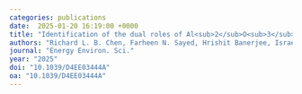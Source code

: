 ```yaml
---
categories: publications
date:  2025-01-20 16:19:00 +0000
title: "Identification of the dual roles of Al<sub>2</sub>O<sub>3</sub> coatings on NMC811-cathodes via theory and experiment"
authors: "Richard L. B. Chen, Farheen N. Sayed, Hrishit Banerjee, Israel Temprano, Jing Wan, Andrew J. Morris, and Clare P. Grey"
journal: "Energy Environ. Sci."
year: "2025"
doi: "10.1039/D4EE03444A"
oa: "10.1039/D4EE03444A"
---
```

